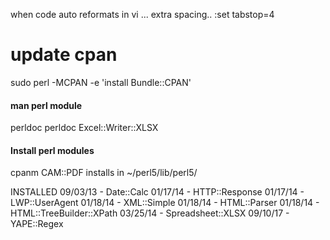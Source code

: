 when code auto reformats in vi ... extra spacing..
	:set tabstop=4	
    
# update cpan
sudo perl -MCPAN -e 'install Bundle::CPAN'

#### man perl module
perldoc <module name>
perldoc Excel::Writer::XLSX

#### Install perl modules
cpanm CAM::PDF
    installs in ~/perl5/lib/perl5/

INSTALLED 
09/03/13 - Date::Calc
01/17/14 - HTTP::Response
01/17/14 - LWP::UserAgent
01/18/14 - XML::Simple
01/18/14 - HTML::Parser
01/18/14 - HTML::TreeBuilder::XPath
03/25/14 - Spreadsheet::XLSX
09/10/17 - YAPE::Regex


